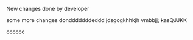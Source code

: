 New changes done by developer

some more changes dondddddddeddd
jdsgcgkhhkjh
vmbbjj;
kasQJJKK

cccccc

